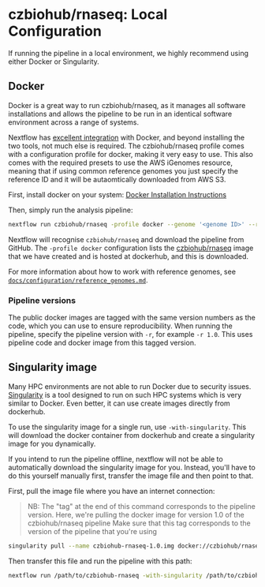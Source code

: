 # czbiohub/rnaseq: Local Configuration

If running the pipeline in a local environment, we highly recommend using either Docker or Singularity.

## Docker
Docker is a great way to run czbiohub/rnaseq, as it manages all software installations and allows the pipeline to be run in an identical software environment across a range of systems.

Nextflow has [excellent integration](https://www.nextflow.io/docs/latest/docker.html) with Docker, and beyond installing the two tools, not much else is required. The czbiohub/rnaseq profile comes with a configuration profile for docker, making it very easy to use. This also comes with the required presets to use the AWS iGenomes resource, meaning that if using common reference genomes you just specify the reference ID and it will be autaomtically downloaded from AWS S3.

First, install docker on your system: [Docker Installation Instructions](https://docs.docker.com/engine/installation/)

Then, simply run the analysis pipeline:
```bash
nextflow run czbiohub/rnaseq -profile docker --genome '<genome ID>' --reads '<path to your reads>'
```

Nextflow will recognise `czbiohub/rnaseq` and download the pipeline from GitHub. The `-profile docker` configuration lists the [czbiohub/rnaseq](https://hub.docker.com/r/czbiohub/rnaseq/) image that we have created and is hosted at dockerhub, and this is downloaded.

For more information about how to work with reference genomes, see [`docs/configuration/reference_genomes.md`](docs/configuration/reference_genomes.md).

### Pipeline versions
The public docker images are tagged with the same version numbers as the code, which you can use to ensure reproducibility. When running the pipeline, specify the pipeline version with `-r`, for example `-r 1.0`. This uses pipeline code and docker image from this tagged version.


## Singularity image
Many HPC environments are not able to run Docker due to security issues. [Singularity](http://singularity.lbl.gov/) is a tool designed to run on such HPC systems which is very similar to Docker. Even better, it can use create images directly from dockerhub.

To use the singularity image for a single run, use `-with-singularity`. This will download the docker container from dockerhub and create a singularity image for you dynamically.

If you intend to run the pipeline offline, nextflow will not be able to automatically download the singularity image for you. Instead, you'll have to do this yourself manually first, transfer the image file and then point to that.

First, pull the image file where you have an internet connection:

> NB: The "tag" at the end of this command corresponds to the pipeline version.
> Here, we're pulling the docker image for version 1.0 of the czbiohub/rnaseq pipeline
> Make sure that this tag corresponds to the version of the pipeline that you're using

```bash
singularity pull --name czbiohub-rnaseq-1.0.img docker://czbiohub/rnaseq:1.0
```

Then transfer this file and run the pipeline with this path:

```bash
nextflow run /path/to/czbiohub-rnaseq -with-singularity /path/to/czbiohub-rnaseq-1.0.img
```
